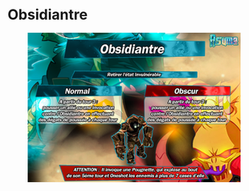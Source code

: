 # Obsidiantre

<figure><img src="../../../.gitbook/assets/image (4).png" alt=""><figcaption></figcaption></figure>
